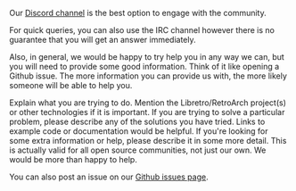 Our [Discord channel](https://discordapp.com/invite/27Xxm2h) is the best option to engage with the community.

For quick queries, you can also use the IRC channel however there is no guarantee that you will get an answer immediately.

Also, in general, we would be happy to try help you in any way we can, but you will need to provide some good information. Think of it like opening a Github issue. The more information you can provide us with, the more likely someone will be able to help you.

Explain what you are trying to do.
Mention the Libretro/RetroArch project(s) or other technologies if it is important.
If you are trying to solve a particular problem, please describe any of the solutions you have tried. Links to example code or documentation would be helpful.
If you're looking for some extra information or help, please describe it in some more detail.
This is actually valid for all open source communities, not just our own. We would be more than happy to help.

You can also post an issue on our [Github issues page](https://github.com/libretro/RetroArch/issues).
